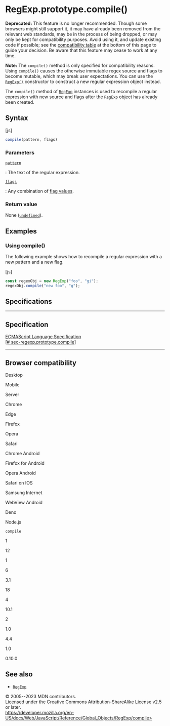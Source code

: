 RegExp.prototype.compile()
==========================

 
 
**Deprecated:** This feature is no longer recommended. Though some
browsers might still support it, it may have already been removed from
the relevant web standards, may be in the process of being dropped, or
may only be kept for compatibility purposes. Avoid using it, and update
existing code if possible; see the [compatibility
table](#browser_compatibility) at the bottom of this page to guide your
decision. Be aware that this feature may cease to work at any time.


 
**Note:** The `compile()` method is only specified for compatibility
reasons. Using `compile()` causes the otherwise immutable regex source
and flags to become mutable, which may break user expectations. You can
use the [`RegExp()`](regexp) constructor to construct a new regular
expression object instead.


The `compile()` method of [`RegExp`](../regexp) instances is used to
recompile a regular expression with new source and flags after the
`RegExp` object has already been created.


 
Syntax
------

 
 
 
[js]


```js
compile(pattern, flags)
```




 
### Parameters

 

[`pattern`](#pattern)

:   The text of the regular expression.

[`flags`](#flags)

:   Any combination of [flag values](regexp#flags).



 
### Return value 

 
None ([`undefined`](../undefined)).



 
Examples
--------


 
### Using compile() 

 
The following example shows how to recompile a regular expression with a
new pattern and a new flag.

 
 
[js]


```js
const regexObj = new RegExp("foo", "gi");
regexObj.compile("new foo", "g");
```




Specifications
--------------

 
  -------------------------------------------------------------------------------------------------------------------------------------------------------------
  Specification
  -------------------------------------------------------------------------------------------------------------------------------------------------------------
  [ECMAScript Language Specification\
  [\#
  sec-regexp.prototype.compile]](https://tc39.es/ecma262/multipage/additional-ecmascript-features-for-web-browsers.html#sec-regexp.prototype.compile)

  -------------------------------------------------------------------------------------------------------------------------------------------------------------


Browser compatibility 
---------------------

 


Desktop

Mobile

Server

Chrome

Edge

Firefox

Opera

Safari

Chrome Android

Firefox for Android

Opera Android

Safari on IOS

Samsung Internet

WebView Android

Deno

Node.js

`compile`

1

12

1

6

3.1

18

4

10.1

2

1.0

4.4

1.0

0.10.0

 
See also 
--------

 
-   [`RegExp`](../regexp)



 
© 2005--2023 MDN contributors.\
Licensed under the Creative Commons Attribution-ShareAlike License v2.5
or later.\
https://developer.mozilla.org/en-US/docs/Web/JavaScript/Reference/Global_Objects/RegExp/compile>

